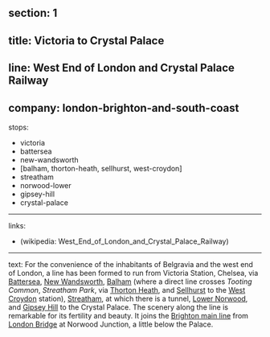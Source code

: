 ﻿section: 1
----
title: Victoria to Crystal Palace
----
line: West End of London and Crystal Palace Railway
----
company: london-brighton-and-south-coast
----
stops:
- victoria
- battersea
- new-wandsworth
- [balham, thorton-heath, sellhurst, west-croydon]
- streatham
- norwood-lower
- gipsey-hill
- crystal-palace
----
links:
- (wikipedia: West_End_of_London_and_Crystal_Palace_Railway)
----
text: For the convenience of the inhabitants of Belgravia and the west end of London, a line has been formed to run from Victoria Station, Chelsea, via [Battersea](/stations/battersea), [New Wandsworth](/stations/new-wandsworth), [Balham](/stations/balham) (where a direct line crosses *Tooting Common*, *Streatham Park*, via [Thorton Heath](/stations/thorton-heath), and [Sellhurst](/stations/sellhurst) to the [West Croydon](/stations/west-croydon) station), [Streatham](/stations/streatham), at which there is a tunnel, [Lower Norwood](/stations/norwood-lower), and [Gipsey Hill](/stations/gipsey-hill) to the Crystal Palace. The scenery along the line is remarkable for its fertility and beauty. It joins the [Brighton main line](london-bridge-to-brighton) from [London Bridge](/stations/london-bridge) at Norwood Junction, a little below the Palace.
